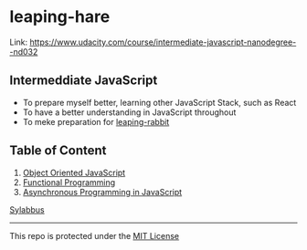 # leaping-hare

Link: https://www.udacity.com/course/intermediate-javascript-nanodegree--nd032

## Intermeddiate JavaScript

- To prepare myself better, learning other JavaScript Stack, such as React
- To have a better understanding in JavaScript throughout
- To meke preparation for [leaping-rabbit](https://github.com/rickyfelix19/leaping-rabbit)

## Table of Content

1. [Object Oriented JavaScript]()
2. [Functional Programming]()
3. [Asynchronous Programming in JavaScript]()

[Sylabbus](https://d20vrrgs8k4bvw.cloudfront.net/documents/en-US/Intermediate+JavaScript+Nanodegree+Program+Syllabus.pdf)

___

This repo is protected under the [MIT License](https://github.com/rickyfelix19/leaping-hare/blob/main/LICENSE)
